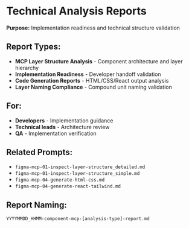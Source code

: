 # Technical Analysis Reports

**Purpose:** Implementation readiness and technical structure validation

## Report Types:
- **MCP Layer Structure Analysis** - Component architecture and layer hierarchy
- **Implementation Readiness** - Developer handoff validation  
- **Code Generation Reports** - HTML/CSS/React output analysis
- **Layer Naming Compliance** - Compound unit naming validation

## For:
- **Developers** - Implementation guidance
- **Technical leads** - Architecture review
- **QA** - Implementation verification

## Related Prompts:
- `figma-mcp-01-inspect-layer-structure_detailed.md`
- `figma-mcp-01-inspect-layer-structure_simple.md`
- `figma-mcp-04-generate-html-css.md`
- `figma-mcp-04-generate-react-tailwind.md`

## Report Naming:
`YYYYMMDD_HHMM-component-mcp-[analysis-type]-report.md`
